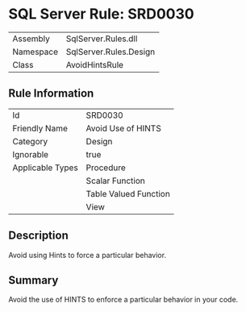 [This document is automatically generated. All changed made to it WILL be lost]: <>  
  
# SQL Server Rule: SRD0030  
  
|    |    |
|----|----|
| Assembly | SqlServer.Rules.dll   |
| Namespace | SqlServer.Rules.Design |
| Class | AvoidHintsRule |
  
## Rule Information  
  
|    |    |
|----|----|
| Id | SRD0030 |
| Friendly Name | Avoid Use of HINTS |
| Category | Design |
| Ignorable | true |
| Applicable Types | Procedure  |
|   | Scalar Function |
|   | Table Valued Function |
|   | View |
  
## Description  
  
Avoid using Hints to force a particular behavior.  
  
## Summary  
  
Avoid the use of HINTS to enforce a particular behavior in your code.  


